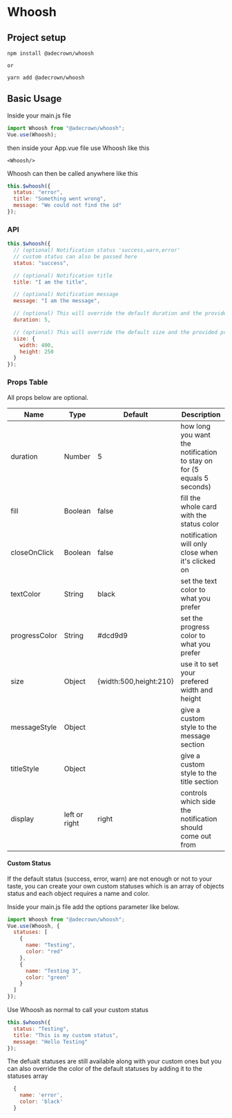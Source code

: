 # Whoosh

## Project setup

```
npm install @adecrown/whoosh

or

yarn add @adecrown/whoosh
```

## Basic Usage

Inside your main.js file

```javascript
import Whoosh from "@adecrown/whoosh";
Vue.use(Whoosh);
```

then inside your App.vue file use Whoosh like this

```
<Whoosh/>
```

Whoosh can then be called anywhere like this

```javascript
this.$whoosh({
  status: "error",
  title: "Something went wrong",
  message: "We could not find the id"
});
```

### API

```javascript
this.$whoosh({
  // (optional) Notification status 'success,warn,error'
  // custom status can also be passed here
  status: "success",

  // (optional) Notification title
  title: "I am the title",

  // (optional) Notification message
  message: "I am the message",

  // (optional) This will override the default duration and the provided prop duration
  duration: 5,

  // (optional) This will override the default size and the provided prop size
  size: {
    width: 400,
    height: 250
  }
});
```

### Props Table

All props below are optional.

| Name          | Type    | Default                | Description                                                            |
| ------------- | ------- | ---------------------- | ---------------------------------------------------------------------- |
| duration      | Number  | 5                      | how long you want the notification to stay on for (5 equals 5 seconds) |
| fill          | Boolean | false                  | fill the whole card with the status color                              |
| closeOnClick  | Boolean | false                  | notification will only close when it's clicked on                      |
| textColor     | String  | black                  | set the text color to what you prefer                                  |
| progressColor | String  | #dcd9d9                | set the progress color to what you prefer                              |
| size          | Object  | {width:500,height:210} | use it to set your prefered width and height                           |
| messageStyle  | Object  |                        | give a custom style to the message section                             |
| titleStyle    | Object  |                        | give a custom style to the title section                               |
|display| left or right | right| controls which side the notification should come out from |

#### Custom Status

If the default status (success, error, warn) are not enough or not to your taste, you can create your own custom statuses which is an array of objects status and each object requires a name and color.

Inside your main.js file add the options parameter like below.

```javascript
import Whoosh from "@adecrown/whoosh";
Vue.use(Whoosh, {
  statuses: [
    {
      name: "Testing",
      color: "red"
    },
    {
      name: "Testing 3",
      color: "green"
    }
  ]
});
```

Use Whoosh as normal to call your custom status

```javascript
this.$whoosh({
  status: "Testing",
  title: "This is my custom status",
  message: "Hello Testing"
});
```

The defualt statuses are still available along with your custom ones but you can also override the color of the default statuses by adding it to the statuses array

```javascript
  {
    name: 'error',
    color: 'black'
  }
```
